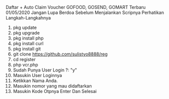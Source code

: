 Daftar + Auto Claim Voucher GOFOOD, GOSEND, GOMART Terbaru 01/05/2020
Jangan Lupa Berdoa Sebelum Menjalankan Scripnya
Perhatikan Langkah-Langkahnya
1. pkg update
2. pkg upgrade
3. pkg install php
4. pkg install curl
5. pkg install git
7. git clone https://github.com/sulistyo8888/reg
8. cd register
9. php vcr.php
10. Sudah Punya User Login ?: "y"
11. Masukin User Loginnya
12. Ketikkan Nama Anda.
12. Masukin nomor yang mau didaftarkan
13. Masukin Kode Otpnya
Enter Dan Selesai 
